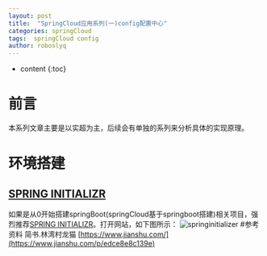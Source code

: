 ```yaml
---
layout: post
title:  "SpringCloud应用系列(一)config配置中心"
categories: springCloud
tags:  springCloud config
author: roboslyq
---
```


* content
{:toc}

# 前言
本系列文章主要是以实超为主，后续会有单独的系列来分析具体的实现原理。

# 环境搭建
## [SPRING INITIALIZR](https://start.spring.io/)
如果是从0开始搭建springBoot(springCloud基于springboot搭建)相关项目，强烈推荐[SPRING INITIALIZR](https://start.spring.io/)。打开网站，如下图所示：
![springinitializer](images\spring-cloud\spring-cloud-config)
#参考资料
简书.林湾村龙猫 [https://www.jianshu.com/](https://www.jianshu.com/p/edce8e8c139e)
